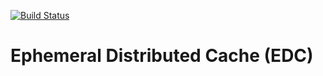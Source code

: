 [![Build Status](https://travis-ci.org/turn/edc.svg?branch=master)](https://travis-ci.org/turn/edc.svg?branch=master)
# Ephemeral Distributed Cache (EDC)